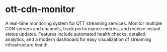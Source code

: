 # ott-cdn-monitor
A real-time monitoring system for OTT streaming services. Monitor multiple CDN servers and channels, track performance metrics, and receive instant status updates. Features include automated health checks, detailed analytics, and a modern dashboard for easy visualization of streaming infrastructure health.
